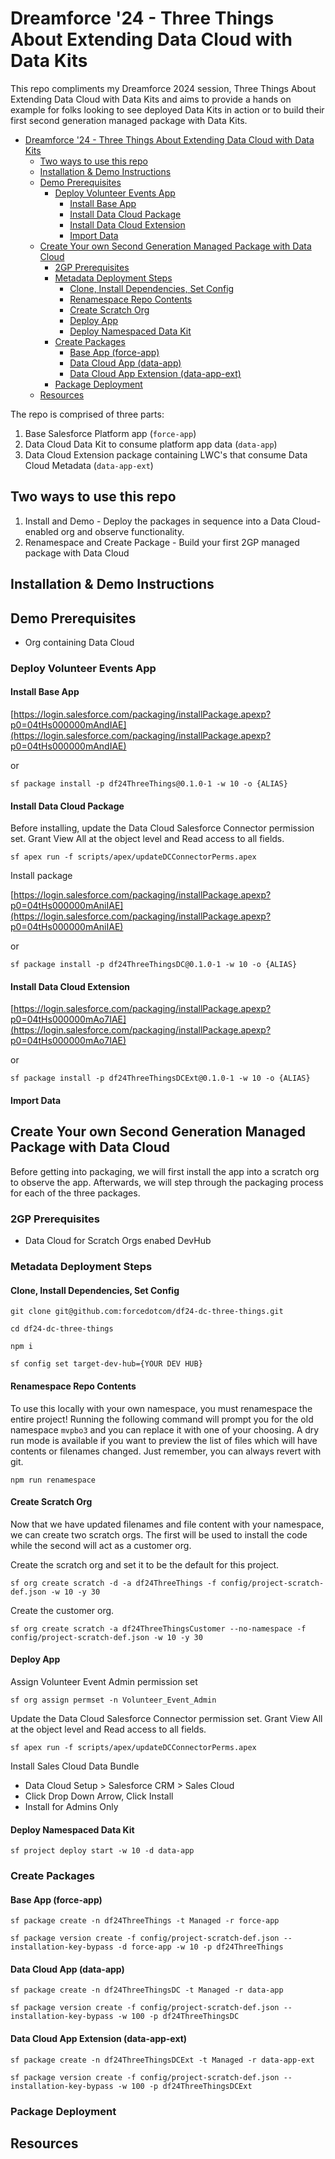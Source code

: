 # Dreamforce '24 - Three Things About Extending Data Cloud with Data Kits

This repo compliments my Dreamforce 2024 session, Three Things About Extending Data Cloud with Data Kits and aims to provide a hands on example for folks looking to see deployed Data Kits in action or to build their first second generation managed package with Data Kits.

- [Dreamforce '24 - Three Things About Extending Data Cloud with Data Kits](#dreamforce-24---three-things-about-extending-data-cloud-with-data-kits)
  - [Two ways to use this repo](#two-ways-to-use-this-repo)
  - [Installation \& Demo Instructions](#installation--demo-instructions)
  - [Demo Prerequisites](#demo-prerequisites)
    - [Deploy Volunteer Events App](#deploy-volunteer-events-app)
      - [Install Base App](#install-base-app)
      - [Install Data Cloud Package](#install-data-cloud-package)
      - [Install Data Cloud Extension](#install-data-cloud-extension)
      - [Import Data](#import-data)
  - [Create Your own Second Generation Managed Package with Data Cloud](#create-your-own-second-generation-managed-package-with-data-cloud)
    - [2GP Prerequisites](#2gp-prerequisites)
    - [Metadata Deployment Steps](#metadata-deployment-steps)
      - [Clone, Install Dependencies, Set Config](#clone-install-dependencies-set-config)
      - [Renamespace Repo Contents](#renamespace-repo-contents)
      - [Create Scratch Org](#create-scratch-org)
      - [Deploy App](#deploy-app)
      - [Deploy Namespaced Data Kit](#deploy-namespaced-data-kit)
    - [Create Packages](#create-packages)
      - [Base App (force-app)](#base-app-force-app)
      - [Data Cloud App (data-app)](#data-cloud-app-data-app)
      - [Data Cloud App Extension (data-app-ext)](#data-cloud-app-extension-data-app-ext)
    - [Package Deployment](#package-deployment)
  - [Resources](#resources)

The repo is comprised of three parts:

1. Base Salesforce Platform app (`force-app`)
2. Data Cloud Data Kit to consume platform app data (`data-app`)
3. Data Cloud Extension package containing LWC's that consume Data Cloud Metadata (`data-app-ext`)

## Two ways to use this repo

1. Install and Demo - Deploy the packages in sequence into a Data Cloud-enabled org and observe functionality.
2. Renamespace and Create Package - Build your first 2GP managed package with Data Cloud

## Installation & Demo Instructions

## Demo Prerequisites

- Org containing Data Cloud

### Deploy Volunteer Events App

#### Install Base App

[https://login.salesforce.com/packaging/installPackage.apexp?p0=04tHs000000mAndIAE](https://login.salesforce.com/packaging/installPackage.apexp?p0=04tHs000000mAndIAE)

or

`sf package install -p df24ThreeThings@0.1.0-1 -w 10 -o {ALIAS}`

#### Install Data Cloud Package

Before installing, update the Data Cloud Salesforce Connector permission set. Grant View All at the object level and Read access to all fields.

`sf apex run -f scripts/apex/updateDCConnectorPerms.apex`

Install package

[https://login.salesforce.com/packaging/installPackage.apexp?p0=04tHs000000mAniIAE](https://login.salesforce.com/packaging/installPackage.apexp?p0=04tHs000000mAniIAE)

or

`sf package install -p df24ThreeThingsDC@0.1.0-1 -w 10 -o {ALIAS}`

#### Install Data Cloud Extension

[https://login.salesforce.com/packaging/installPackage.apexp?p0=04tHs000000mAo7IAE](https://login.salesforce.com/packaging/installPackage.apexp?p0=04tHs000000mAo7IAE)

or

`sf package install -p df24ThreeThingsDCExt@0.1.0-1 -w 10 -o {ALIAS}`

#### Import Data



## Create Your own Second Generation Managed Package with Data Cloud

Before getting into packaging, we will first install the app into a scratch org to observe the app. Afterwards, we will step through the packaging process for each of the three packages.

### 2GP Prerequisites

- Data Cloud for Scratch Orgs enabed DevHub

### Metadata Deployment Steps

#### Clone, Install Dependencies, Set Config

`git clone git@github.com:forcedotcom/df24-dc-three-things.git`

`cd df24-dc-three-things`

`npm i`

`sf config set target-dev-hub={YOUR DEV HUB}`

#### Renamespace Repo Contents

To use this locally with your own namespace, you must renamespace the entire project! Running the following command will prompt you for the old namespace `mvpbo3` and you can replace it with one of your choosing. A dry run mode is available if you want to preview the list of files which will have contents or filenames changed. Just remember, you can always revert with git.

`npm run renamespace`

#### Create Scratch Org

Now that we have updated filenames and file content with your namespace, we can create two scratch orgs. The first will be used to install the code while the second will act as a customer org.

Create the scratch org and set it to be the default for this project.

`sf org create scratch -d -a df24ThreeThings -f config/project-scratch-def.json -w 10 -y 30`

Create the customer org.

`sf org create scratch -a df24ThreeThingsCustomer --no-namespace -f config/project-scratch-def.json -w 10 -y 30`


#### Deploy App

Assign Volunteer Event Admin permission set

`sf org assign permset -n Volunteer_Event_Admin`

Update the Data Cloud Salesforce Connector permission set. Grant View All at the object level and Read access to all fields.

`sf apex run -f scripts/apex/updateDCConnectorPerms.apex`

Install Sales Cloud Data Bundle

- Data Cloud Setup > Salesforce CRM > Sales Cloud
- Click Drop Down Arrow, Click Install
- Install for Admins Only

#### Deploy Namespaced Data Kit

`sf project deploy start -w 10 -d data-app`

### Create Packages

#### Base App (force-app)

`sf package create -n df24ThreeThings -t Managed -r force-app`

`sf package version create -f config/project-scratch-def.json --installation-key-bypass -d force-app -w 10 -p df24ThreeThings`

#### Data Cloud App (data-app)

`sf package create -n df24ThreeThingsDC -t Managed -r data-app`

`sf package version create -f config/project-scratch-def.json --installation-key-bypass -w 100 -p df24ThreeThingsDC`

#### Data Cloud App Extension (data-app-ext)

`sf package create -n df24ThreeThingsDCExt -t Managed -r data-app-ext`

`sf package version create -f config/project-scratch-def.json --installation-key-bypass -w 100 -p df24ThreeThingsDCExt`

### Package Deployment

## Resources
